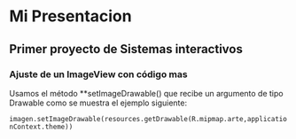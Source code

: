 # Mi Presentacion
## Primer proyecto de Sistemas interactivos

### Ajuste de un **ImageView** con código mas

Usamos el método **setImageDrawable() que recibe un argumento de tipo Drawable como se muestra el ejemplo siguiente:

``
imagen.setImageDrawable(resources.getDrawable(R.mipmap.arte,applicationContext.theme))
``
